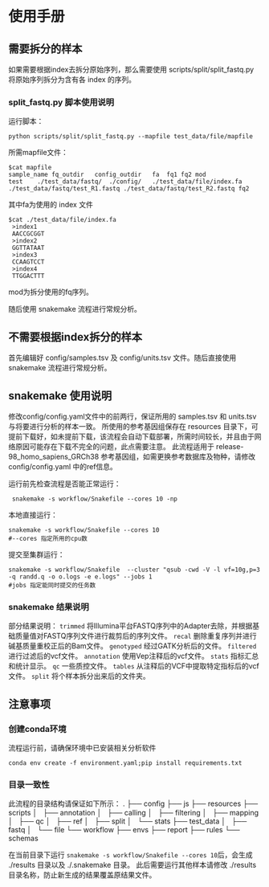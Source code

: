 # 使用手册

## 需要拆分的样本

如果需要根据index去拆分原始序列，那么需要使用 scripts/split/split_fastq.py 将原始序列拆分为含有各 index 的序列。

### split_fastq.py 脚本使用说明

运行脚本： 

```shell
python scripts/split/split_fastq.py --mapfile test_data/file/mapfile
```

所需mapfile文件：

```shell
$cat mapfile
sample_name	fq_outdir	config_outdir	fa	fq1	fq2	mod
test	./test_data/fastq/	./config/	./test_data/file/index.fa	./test_data/fastq/test_R1.fastq	./test_data/fastq/test_R2.fastq	fq2 
```

其中fa为使用的 index 文件

```shell
$cat ./test_data/file/index.fa
 >index1
 AACCGCGGT
 >index2
 GGTTATAAT
 >index3
 CCAAGTCCT
 >index4
 TTGGACTTT
```

mod为拆分使用的fq序列。

随后使用 snakemake 流程进行常规分析。


## 不需要根据index拆分的样本
首先编辑好 config/samples.tsv 及 config/units.tsv 文件。随后直接使用 snakemake 流程进行常规分析。


## snakemake 使用说明
修改config/config.yaml文件中的前两行，保证所用的 samples.tsv 和 units.tsv 与将要进行分析的样本一致。
所使用的参考基因组保存在 resources 目录下，可提前下载好，如未提前下载，该流程会自动下载部署，所需时间较长，并且由于网络原因可能存在下载不完全的问题，此点需要注意。
此流程适用于 release-98_homo_sapiens_GRCh38 参考基因组，如需更换参考数据库及物种，请修改 config/config.yaml 中的ref信息。

运行前先检查流程是否能正常运行：

```shell
 snakemake -s workflow/Snakefile --cores 10 -np 
```

本地直接运行： 

```shell
snakemake -s workflow/Snakefile --cores 10 
#--cores 指定所用的cpu数
```


提交至集群运行： 

```shell
snakemake -s workflow/Snakefile  --cluster "qsub -cwd -V -l vf=10g,p=3 -q randd.q -o o.logs -e e.logs" --jobs 1 
#jobs 指定能同时提交的任务数
```
### snakemake 结果说明

部分结果说明：
`trimmed` 将Illumina平台FASTQ序列中的Adapter去除，并根据基础质量值对FASTQ序列文件进行裁剪后的序列文件。
`recal` 删除重复序列并进行碱基质量重校正后的Bam文件。
`genotyped` 经过GATK分析后的文件。
`filtered` 进行过滤后的vcf文件。
`annotation` 使用Vep注释后的vcf文件。
`stats` 指标汇总和统计显示。
`qc` 一些质控文件。
`tables` 从注释后的VCF中提取特定指标后的vcf文件。
`split` 将个样本拆分出来后的文件夹。



## 注意事项

### 创建conda环境

流程运行前，请确保环境中已安装相关分析软件

```shell
conda env create -f environment.yaml;pip install requirements.txt
```

### 目录一致性

此流程的目录结构请保证如下所示：
.
├── config
├── js
├── resources
├── scripts
│   ├── annotation
│   ├── calling
│   ├── filtering
│   ├── mapping
│   ├── qc
│   ├── ref
│   ├── split
│   └── stats
├── test_data
│   ├── fastq
│   └── file
└── workflow
    ├── envs
    ├── report
    ├── rules
    └── schemas

在当前目录下运行 `snakemake -s workflow/Snakefile --cores 10`后，会生成 ./results 目录以及 ./.snakemake 目录。
此后需要运行其他样本请修改 ./results 目录名称，防止新生成的结果覆盖原结果文件。

